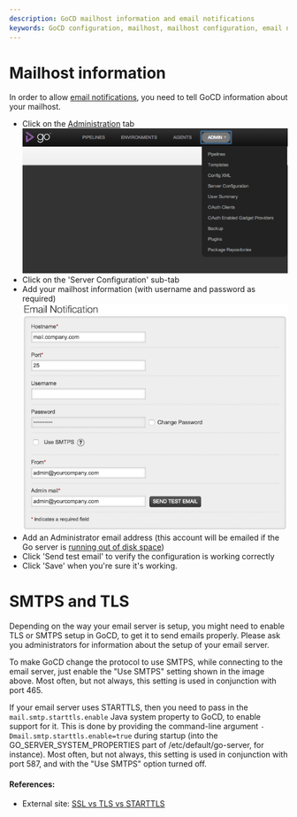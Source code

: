 ```yaml
---
description: GoCD mailhost information and email notifications
keywords: GoCD configuration, mailhost, mailhost configuration, email notifications, SMTPS, TLS 
---
```


# Mailhost information

In order to allow [email notifications](dev_notifications.md), you need to tell GoCD information about your mailhost.

-   Click on the [Administration](../navigation/administration_page.md) tab
![](../resources/images/topnav_admin.png)
-   Click on the 'Server Configuration' sub-tab
-   Add your mailhost information (with username and password as required)
![](../resources/images/3_add_mailhost_info.png)
-   Add an Administrator email address (this account will be emailed if the Go server is [running out of disk space](../faq/admin_out_of_disk_space.md))
-   Click 'Send test email' to verify the configuration is working correctly
-   Click 'Save' when you're sure it's working.

<a name='starttls'></a>
# SMTPS and TLS

Depending on the way your email server is setup, you might need to enable TLS or SMTPS setup in GoCD, to get it to send emails properly. Please ask you administrators for information about the setup of your email server.

To make GoCD change the protocol to use SMTPS, while connecting to the email server, just enable the "Use SMTPS" setting shown in the image above. Most often, but not always, this setting is used in conjunction with port 465.

If your email server uses STARTTLS, then you need to pass in the ```mail.smtp.starttls.enable``` Java system property to GoCD, to enable support for it. This is done by providing the command-line argument ```-Dmail.smtp.starttls.enable=true``` during startup (into the GO_SERVER_SYSTEM_PROPERTIES part of /etc/default/go-server, for instance). Most often, but not always, this setting is used in conjunction with port 587, and with the "Use SMTPS" option turned off.

#### References:

* External site: [SSL vs TLS vs STARTTLS](https://www.fastmail.com/help/technical/ssltlsstarttls.html)
